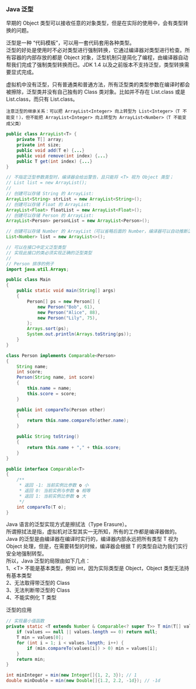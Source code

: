 
### Java 泛型
早期的 Object 类型可以接收任意的对象类型，但是在实际的使用中，会有类型转换的问题。  

泛型是一种 “代码模板”，可以用一套代码套用各种类型。  
泛型的好处是使用时不必对类型进行强制转换，它通过编译器对类型进行检查。所有容器的内部存放的都是 Object 对象，泛型机制只是简化了编程，由编译器自动帮我们完成了强制类型转换而已。JDK 1.4 以及之前版本不支持泛型，类型转换需要显式完成。  

虚拟机中没有泛型，只有普通类和普通方法，所有泛型类的类型参数在编译时都会被擦除，泛型类并没有自己独有的 Class 类对象。比如并不存在 List<String>.class 或是 List<Integer>.class，而只有 List.class。

`注意泛型的继承关系：可以把 ArrayList<Integer> 向上转型为 List<Integer>（T 不能变！），但不能把 ArrayList<Integer> 向上转型为 ArrayList<Number>（T 不能变成父类）`

```java
public class ArrayList<T> {
    private T[] array;
    private int size;
    public void add(T e) {...}
    public void remove(int index) {...}
    public T get(int index) {...}
}

// 不指定泛型参数类型时，编译器会给出警告，且只能将 <T> 视为 Object 类型；
// List list = new ArrayList();
// 
// 创建可以存储 String 的 ArrayList:
ArrayList<String> strList = new ArrayList<String>();
// 创建可以存储 Float 的 ArrayList:
ArrayList<Float> floatList = new ArrayList<Float>();
// 创建可以存储 Person 的 ArrayList:
ArrayList<Person> personList = new ArrayList<Person>();

// 创建可以存储 Number 的 ArrayList（可以省略后面的 Number，编译器可以自动推断泛型类型）:
List<Number> list = new ArrayList<>();

// 可以在接口中定义泛型类型
// 实现此接口的类必须实现正确的泛型类型
// 
// Person 排序的例子
import java.util.Arrays;

public class Main 
{
    public static void main(String[] args) 
    {
        Person[] ps = new Person[] {
            new Person("Bob", 61),
            new Person("Alice", 88),
            new Person("Lily", 75),
        };
        Arrays.sort(ps);
        System.out.println(Arrays.toString(ps));
    }
}

class Person implements Comparable<Person> 
{
    String name;
    int score;
    Person(String name, int score) 
    {
        this.name = name;
        this.score = score;
    }

    public int compareTo(Person other) 
    {
        return this.name.compareTo(other.name);
    }

    public String toString() 
    {
        return this.name + "," + this.score;
    }
}

public interface Comparable<T> 
{
    /**
     * 返回 -1: 当前实例比参数 o 小
     * 返回 0: 当前实例与参数 o 相等
     * 返回 1: 当前实例比参数 o 大
     */
    int compareTo(T o);
}
```

Java 语言的泛型实现方式是擦拭法（Type Erasure）。  
所谓擦拭法是指，虚拟机对泛型其实一无所知，所有的工作都是编译器做的。  
Java 的泛型是由编译器在编译时实行的，编译器内部永远把所有类型 T 视为 Object 处理，但是，在需要转型的时候，编译器会根据 T 的类型自动为我们实行安全地强制转型。  
所以，Java 泛型的局限由如下几点：  
1、<T\> 不能是基本类型，例如 int，因为实际类型是 Object，Object 类型无法持有基本类型  
2、无法取得带泛型的 Class  
3、无法判断带泛型的 Class  
4、不能实例化 T 类型  

泛型的应用
```java
// 实现最小值函数
private static <T extends Number & Comparable<? super T>> T min(T[] values) {
    if (values == null || values.length == 0) return null;
    T min = values[0];
    for (int i = 1; i < values.length; i++) {
        if (min.compareTo(values[i]) > 0) min = values[i];
    }
    return min;
}

int minInteger = min(new Integer[]{1, 2, 3}); // 1
double minDouble = min(new Double[]{1.2, 2.2, -1d}); // -1d
```
